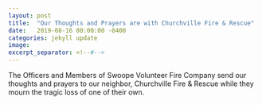 ```yaml
---
layout: post
title:  "Our Thoughts and Prayers are with Churchville Fire & Rescue"
date:   2019-08-16 00:00:00 -0400
categories: jekyll update
image: 
excerpt_separator: <!--#-->
---
```


The Officers and Members of Swoope Volunteer Fire Company send our thoughts and prayers to our neighbor, Churchville Fire & Rescue while they mourn the tragic loss of one of their own.